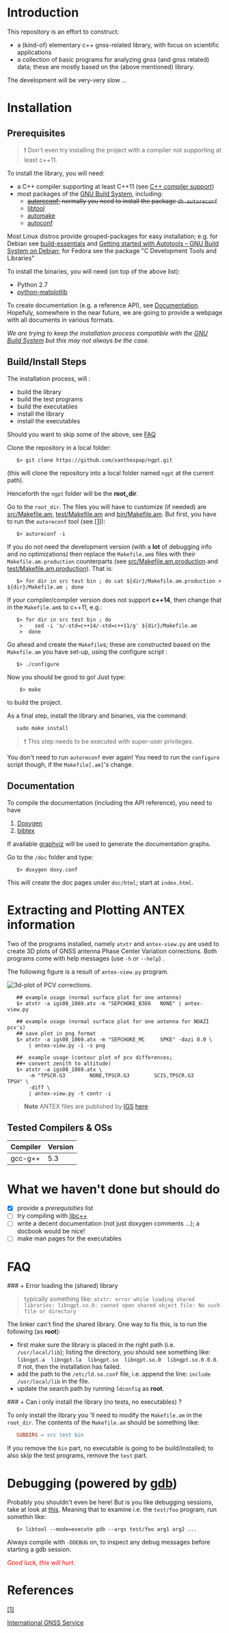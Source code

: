 # Introduction

This repository is an effort to construct:

* a (kind-of) elementary c++ gnss-related library, with focus on scientific applications
* a collection of basic programs for analyzing gnss (and gnss related) data; these are mostly based on the (above mentioned) library.

The development will be very-very slow ...

# Installation

## Prerequisites

> :heavy_exclamation_mark: Don't even try installing the project with a compiler not supporting at least c++11.

To install the library, you will need:

* a C++ compiler supporting at least C++11 (see [C++ compiler support](http://en.cppreference.com/w/cpp/compiler_support))
* most packages of the [GNU Build System](https://en.wikipedia.org/wiki/GNU_build_system),
including:
    * ~~[autoreconf](http://linuxcommand.org/man_pages/autoreconf1.html); normally you need to install the package `dh-autoreconf`~~
    * [libtool](http://www.gnu.org/software/libtool/)
    * [automake](https://www.gnu.org/software/automake/)
    * [autoconf](http://www.gnu.org/software/autoconf/autoconf.html)

Most Linux distros provide grouped-packages for easy installation; e.g. for Debian see [build-essentials](https://packages.debian.org/wheezy/build-essential) and [Getting started with Autotools – GNU Build System on Debian](http://abhinavsingh.com/getting-started-with-autotools-gnu-build-system-on-debian/); for Fedora see the package "C Development Tools and Libraries"

To install the binaries, you will need (on top of the above list):

* Python 2.7
* [python-matplotlib](http://matplotlib.org/)

To create documentation (e.g. a reference API), see [Documentation](#documentation). Hopefuly, somewhere in the near future, we are going to provide a webpage with all documents in various formats.

*We are trying to keep the installation process compatible with the [GNU Build System](https://en.wikipedia.org/wiki/GNU_build_system) but this may not always be the case.*

## Build/Install Steps

The installation process, will :
* build the library
* build the test programs
* build the executables
* install the library
* install the executables

Should you want to skip some of the above, see [FAQ](#faq2)

Clone the repository in a local folder:
```shell
   $> git clone https://github.com/xanthospap/ngpt.git
```

(this will clone the repository into a local folder named `ngpt` at the current path).

Henceforth the `ngpt` folder will be the **root_dir**.

Go to the `root_dir`. The files you will have to customize (if needed) are  [src/Makefile.am](src/Makefile.am), [test/Makefile.am](test/Makefile.am) and [bin/Makefile.am](bin/Makefile.am).
But first, you have to run the `autoreconf` tool (see [[1]](#autoreconf)):
```shell
   $> autoreconf -i
```

If you do not need the development version (with a **lot** of debugging info and no optimizations) then replace the `Makefile.am`s files with their `Makefile.am.production` counterparts (see [src/Makefile.am.production](src/Makefile.am.production) and [test/Makefile.am.production](test/Makefile.am.production)). That is:
```shell
   $> for dir in src test bin ; do cat ${dir}/Makefile.am.production > ${dir}/Makefile.am ; done
```

If your compiler/compiler version does not support **c++14**, then change that in the `Makefile.am`s to c++11, e.g.:
```shell
   $> for dir in src test bin ; do
    >    sed -i 's/-std=c++14/-std=c++11/g' ${dir}/Makefile.am
    >  done
```

Go ahead and create the `Makefile`s; these are constructed based on the `Makefile.am` you have set-up, using the configure script :
```shell
   $> ./configure
```

Now you should be good to go! Just type:
```shell
    $> make
```
to build the project.

As a final step, install the library and binaries, via the command:
```shell
   sudo make install
```
>:heavy_exclamation_mark: This step needs to be executed with super-user privileges.

You don't need to run `autoreconf` ever again! You need to run the `configure` script though, if the `Makefile[.am]`'s change.

## Documentation

To compile the documentation (including the API reference), you need to have

1. [Doxygen](http://www.stack.nl/~dimitri/doxygen/)
2. [bibtex](http://www.bibtex.org/)

If available [graphviz](www.graphviz.org/) will be used to generate the documentation graphs.

Go to the `/doc` folder and type:
```shell
   $> doxygen doxy.conf
```

This will create the doc pages under `doc/html`; start at `index.html`.

# Extracting and Plotting ANTEX information

Two of the programs installed, namely `atxtr` and `antex-view.py` are used to create 3D plots of GNSS antenna Phase Center Variation corrections. Both programs come with help messages (use `-h` or `--help`) .

The following figure is a result of `antex-view.py` program.

![3d-plot of PCV corrections.](doc/figures/sep-various-antex-example.png)

```shell
   ## example usage (normal surface plot for one antenna)
   $> atxtr -a igs08_1869.atx -m "SEPCHOKE_B3E6   NONE" | antex-view.py

   ## example usage (normal surface plot for one antenna for NOAZI pcv's)
   ## save plot in png format
   $> atxtr -a igs08_1869.atx -m "SEPCHOKE_MC     SPKE" -dazi 0.0 \
       | antex-view.py -i -s png

   ##  example usage (contour plot of pcv differences;
   ##+ convert zenith to altitude)
   $> atxtr -a igs08_1869.atx \
       -m "TPSCR.G3        NONE,TPSCR.G3        SCIS,TPSCR.G3        TPSH" \
       -diff \
       | antex-view.py -t contr -i
```

> **Note** ANTEX files are published by [IGS](#igs) [here](https://igscb.jpl.nasa.gov/igscb/station/general/).

## Tested Compilers & OSs

| Compiler    |  Version  |
|-------------|-----------|
| gcc-g++     | 5.3       |

# What we haven't done but **should** do

- [x] provide a *prerequisities* list
- [ ] try compiling with [libc++](http://libcxx.llvm.org/index.html)
- [ ] write a decent documentation (not just doxygen comments ...); a docbook would be nice!
- [ ] make man pages for the executables
 
# FAQ

<a name="faq1">
### + Error loading the (shared) library
</a>

> typically something like: `atxtr: error while loading shared libraries: libngpt.so.0: cannot open shared object file: No such file or directory`

The linker can't find the shared library. One way to fix this, is to run the following (as **root**):

* first make sure the library is placed in the right path (i.e. `/usr/local/lib`); listing the directory, you should see something like: `libngpt.a  libngpt.la  libngpt.so  libngpt.so.0  libngpt.so.0.0.0`. If not, then the installation has failed.
* add the path to the `/etc/ld.so.conf` file, i.e. append the line: `include /usr/local/lib` in the file.
* update the search path by running `ldconfig` as **root**.

<a name="faq2">
### + Can i only install the library (no tests, no executables) ?
<a>

To only install the library you 'll need to modify the `Makefile.am` in the `root_dir`. The contents of the `Makefile.am` should be something like: 
```makefile
   SUBDIRS = src test bin
```
If you remove the `bin` part, no executable is going to be build/installed; to also skip the test programs, remove the `test` part.

# Debugging (**powered by [gdb](https://www.gnu.org/software/gdb/)**)

Probably you shouldn't even be here! But is you like debugging sessions, take at look at [this](https://www.gnu.org/software/libtool/manual/html_node/Debugging-executables.html). Meaning that to examine i.e. the `test/foo` program, run somethin like:
```shell
   $> libtool --mode=execute gdb --args test/foo arg1 arg2 ...
```
Always compile with `-DDEBUG` on, to inspect any debug messages before starting a gdb session.

<span style="color:red">*Good luck, this will hurt.*</span>

# References

<a name="autoreconf">[[1]](https://www.gnu.org/savannah-checkouts/gnu/autoconf/manual/autoconf-2.69/html_node/autoreconf-Invocation.html)</a>

<a name="igs">[International GNSS Service](http://www.igs.org/)

